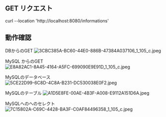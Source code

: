 ## GET リクエスト

curl --location 'http://localhost:8080/informations'

## 動作確認

DBからのGET
![3CBC385A-BC60-44E0-886B-47384A037106_1_105_c.jpeg](..%2F..%2FPictures%2F%E5%86%99%E7%9C%9F%E3%83%A9%E3%82%A4%E3%83%96%E3%83%A9%E3%83%AA.photoslibrary%2Fresources%2Fderivatives%2F3%2F3CBC385A-BC60-44E0-886B-47384A037106_1_105_c.jpeg)

MySQL からのGET
![E8A82AC1-8A45-4164-A5FC-699090E9E91D_1_105_c.jpeg](..%2F..%2FPictures%2F%E5%86%99%E7%9C%9F%E3%83%A9%E3%82%A4%E3%83%96%E3%83%A9%E3%83%AA.photoslibrary%2Fresources%2Fderivatives%2FE%2FE8A82AC1-8A45-4164-A5FC-699090E9E91D_1_105_c.jpeg)

MySQLのデータベース
![5CE22D99-6C8D-4C8A-B231-DC530038E0F2.jpeg](..%2F..%2FPictures%2F%E5%86%99%E7%9C%9F%E3%83%A9%E3%82%A4%E3%83%96%E3%83%A9%E3%83%AA.photoslibrary%2Foriginals%2F5%2F5CE22D99-6C8D-4C8A-B231-DC530038E0F2.jpeg)

MySQLのテーブル
![A1D5E8FE-00AE-4B3F-A008-E9112A151D6A.jpeg](..%2F..%2FPictures%2F%E5%86%99%E7%9C%9F%E3%83%A9%E3%82%A4%E3%83%96%E3%83%A9%E3%83%AA.photoslibrary%2Foriginals%2FA%2FA1D5E8FE-00AE-4B3F-A008-E9112A151D6A.jpeg)

MySQLへのへのセレクト
![7C15802A-C69C-4428-BA3F-C0AF84496358_1_105_c.jpeg](..%2F..%2FPictures%2F%E5%86%99%E7%9C%9F%E3%83%A9%E3%82%A4%E3%83%96%E3%83%A9%E3%83%AA.photoslibrary%2Fresources%2Fderivatives%2F7%2F7C15802A-C69C-4428-BA3F-C0AF84496358_1_105_c.jpeg)